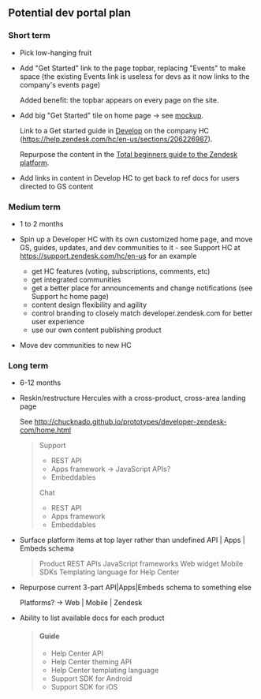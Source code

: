 ## Potential dev portal plan


### Short term 

* Pick low-hanging fruit

* Add "Get Started" link to the page topbar, replacing "Events" to make space (the existing Events link is useless for devs as it now links to the company's events page)

	Added benefit: the topbar appears on every page on the site.

* Add big "Get Started" tile on home page -> see [mockup](#).

	Link to a Get started guide in [Develop](https://help.zendesk.com/hc/en-us/categories/203996887-Develop) on the company HC (https://help.zendesk.com/hc/en-us/sections/206226987).
	
	Repurpose the content in the [Total beginners guide to the Zendesk platform](https://help.zendesk.com/hc/en-us/sections/206226987-Total-beginners-guide-to-the-Zendesk-platform).

* Add links in content in Develop HC to get back to ref docs for users directed to 
GS content


### Medium term

* 1 to 2 months

* Spin up a Developer HC with its own customized home page, and move GS, guides, updates, and dev communities to it - see Support HC at https://support.zendesk.com/hc/en-us for an example
	- get HC features (voting, subscriptions, comments, etc)
	- get integrated communities
	- get a better place for announcements and change notifications (see Support hc home page)
	- content design flexibility and agility
	- control branding to closely match developer.zendesk.com for better user experience
	- use our own content publishing product


* Move dev communities to new HC


### Long term

* 6-12 months

* Reskin/restructure Hercules with a cross-product, cross-area landing page

	See http://chucknado.github.io/prototypes/developer-zendesk-com/home.html


	> Support
	>   - REST API
	>   - Apps framework -> JavaScript APIs?
	>   - Embeddables
	>   
	> Chat
	>   - REST API
	>   - Apps framework
	>   - Embeddables

* Surface platform items at top layer rather than undefined API | Apps | Embeds schema

	> Product REST APIs
	> JavaScript frameworks
	> Web widget 
	> Mobile SDKs
	> Templating language for Help Center	 
	> 

* Repurpose current 3-part API|Apps|Embeds schema to something else

	Platforms? -> Web | Mobile | Zendesk  

* Ability to list available docs for each product

	> #### Guide
	>  - Help Center API
	>  - Help Center theming API
	>  - Help Center templating language
	>  - Support SDK for Android
	>  - Support SDK for iOS
	